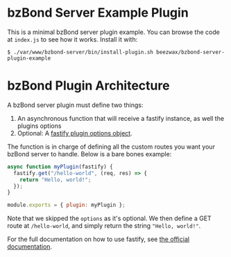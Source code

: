 # bzBond Server Example Plugin

This is a minimal bzBond server plugin example. You can browse the code at
`index.js` to see how it works. Install it with:

    $ ./var/www/bzbond-server/bin/install-plugin.sh beezwax/bzbond-server-plugin-example

# bzBond Plugin Architecture

A bzBond server plugin must define two things:

1. An asynchronous function that will receive a fastify instance, as well the
   plugins options
1. Optional: A [fastify plugin options
   object](https://www.fastify.io/docs/latest/Reference/Plugins/#plugin-options).

The function is in charge of defining all the custom routes you want your
bzBond server to handle. Below is a bare bones example:

```javascript
async function myPlugin(fastify) {
  fastify.get("/hello-world", (req, res) => {
    return "Hello, world!";
  });
}

module.exports = { plugin: myPlugin };
```

Note that we skipped the `options` as it's optional. We then define a GET
route at `/hello-world`, and simply return the string `"Hello, world!"`.

For the full documentation on how to use fastify, see [the official
documentation](https://www.fastify.io/docs/latest/Guides/Getting-Started/#your-first-plugin).
